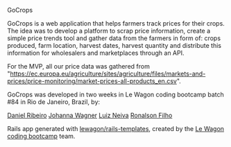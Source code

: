 GoCrops

GoCrops is a web application that helps farmers track prices for their crops. The idea was to develop a platform to scrap price information, create a simple price trends tool and gather data from the farmers in form of: crops produced, farm location, harvest dates, harvest quantity and distribute this information for wholesalers and marketplaces through an API.

For the MVP, all our price data was gathered from "https://ec.europa.eu/agriculture/sites/agriculture/files/markets-and-prices/price-monitoring/market-prices-all-products_en.csv".

GoCrops was developed in two weeks in Le Wagon coding bootcamp batch #84 in Rio de Janeiro, Brazil, by:

<a href="https://github.com/eovento">Daniel Ribeiro</a>
<a href="https://github.com/JohannaCAW">Johanna Wagner</a>
<a href="https://github.com/luizgzn">Luiz Neiva</a>
<a href="https://github.com/ronalson">Ronalson Filho</a>


Rails app generated with [lewagon/rails-templates](https://github.com/lewagon/rails-templates), created by the [Le Wagon coding bootcamp](https://www.lewagon.com) team.
